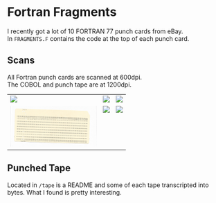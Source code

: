 # Fortran Fragments

I recently got a lot of 10 FORTRAN 77 punch cards from eBay. \
In `FRAGMENTS.F` contains the code at the top of each punch card.

## Scans

All Fortran punch cards are scanned at 600dpi. \
The COBOL and punch tape are at 1200dpi.

<table>
  <tr>
    <td valign="top"><img src="./docs/001.jpg" width="200"></td>
    <td valign="top"><img src="./docs/002.jpg" width="200"></td>
    <td valign="top"><img src="./docs/003.jpg" width="200"></td>
  </tr>
  <tr>
    <td valign="top"><img src="./docs/004.jpg" width="200"></td>
    <td valign="top"><img src="./docs/005.jpg" width="200"></td>
    <td valign="top"><img src="./docs/006.jpg" width="200"></td>
  </tr>
</table>

## Punched Tape
Located in `/tape` is a README and some of each tape transcripted into bytes. What I found is pretty interesting. 
